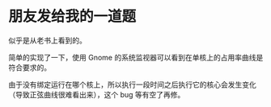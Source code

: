 # 朋友发给我的一道题

似乎是从老书上看到的。

简单的实现了一下，使用 Gnome 的系统监视器可以看到在单核上的占用率曲线是符合要求的。

由于没有绑定运行在哪个核上，所以执行一段时间之后执行它的核心会发生变化（导致正弦曲线很难看出来），这个 bug 等有空了再修。